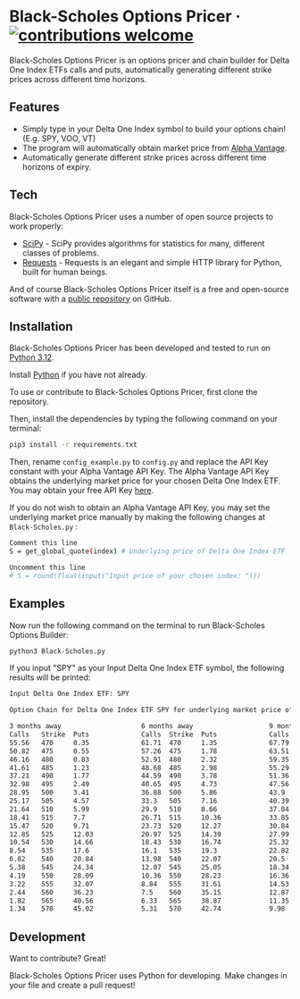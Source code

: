 # Black-Scholes Options Pricer &middot; [![contributions welcome](https://img.shields.io/badge/contributions-welcome-brightgreen.svg?style=flat)](https://github.com/benedictusalvian/options-pricer/issues)

Black-Scholes Options Pricer is an options pricer and chain builder for Delta One Index ETFs calls and puts, automatically generating different strike prices across different time horizons.  

## Features

- Simply type in your Delta One Index symbol to build your options chain! (E.g. SPY, VOO, VT)
- The program will automatically obtain market price from [Alpha Vantage].
- Automatically generate different strike prices across different time horizons of expiry.

## Tech

Black-Scholes Options Pricer uses a number of open source projects to work properly:

- [SciPy] - SciPy provides algorithms for statistics for many, different classes of problems.
- [Requests] - Requests is an elegant and simple HTTP library for Python, built for human beings.

And of course Black-Scholes Options Pricer itself is a free and open-source software with a [public repository][options-pricer] 
on GitHub.

## Installation

Black-Scholes Options Pricer has been developed and tested to run on [Python 3.12](https://www.python.org/downloads/).

Install [Python](https://www.python.org/downloads/release/python-3120/) if you have not already.

To use or contribute to Black-Scholes Options Pricer, first clone the repository.

Then, install the dependencies by typing the following command on your terminal:

```sh
pip3 install -r requirements.txt
```

Then, rename `config_example.py` to `config.py` and replace the API Key constant with your Alpha Vantage API Key. The Alpha Vantage API Key obtains the underlying market price for your chosen Delta One Index ETF. You may obtain your free API Key [here](https://www.alphavantage.co/support/#api-key).

If you do not wish to obtain an Alpha Vantage API Key, you may set the underlying market price manually by making the following changes at `Black-Scholes.py` :

```sh
Comment this line
S = get_global_quote(index) # Underlying price of Delta One Index ETF

Uncomment this line
# S = round(float(input("Input price of your chosen index: ")))
```

## Examples

Now run the following command on the terminal to run Black-Scholes Options Builder:

```sh
python3 Black-Scholes.py
```

If you input "SPY" as your Input Delta One Index ETF symbol, the following results will be printed:

```sh
Input Delta One Index ETF: SPY

Option Chain for Delta One Index ETF SPY for underlying market price of 520 

3 months away                    6 months away                   9 months away                   12 months away                  
Calls   Strike  Puts             Calls  Strike  Puts             Calls  Strike  Puts             Calls  Strike  Puts             
55.56   470     0.35             61.71  470     1.35             67.79  470     2.32             73.66  470     3.16             
50.82   475     0.55             57.26  475     1.78             63.51  475     2.89             69.52  475     3.8              
46.16   480     0.83             52.91  480     2.32             59.35  480     3.56             65.47  480     4.53             
41.61   485     1.23             48.68  485     2.98             55.29  485     4.33             61.52  485     5.37             
37.21   490     1.77             44.59  490     3.78             51.36  490     5.24             57.69  490     6.31             
32.98   495     2.49             40.65  495     4.73             47.56  495     6.27             53.97  495     7.38             
28.95   500     3.41             36.88  500     5.86             43.9   500     7.45             50.37  500     8.56             
25.17   505     4.57             33.3   505     7.16             40.39  505     8.78             46.91  505     9.88             
21.64   510     5.99             29.9   510     8.66             37.04  510     10.26            43.58  510     11.33            
18.41   515     7.7              26.71  515     10.36            33.85  515     11.91            40.39  515     12.92            
15.47   520     9.71             23.73  520     12.27            30.84  520     13.73            37.34  520     14.65            
12.85   525     12.03            20.97  525     14.39            27.99  525     15.72            34.43  525     16.53            
10.54   530     14.66            18.43  530     16.74            25.32  530     17.88            31.68  530     18.56            
8.54    535     17.6             16.1   535     19.3             22.82  535     20.22            29.07  535     20.73            
6.82    540     20.84            13.98  540     22.07            20.5   540     22.73            26.61  540     23.06            
5.38    545     24.34            12.07  545     25.05            18.34  545     25.41            24.3   545     25.53            
4.19    550     28.09            10.36  550     28.23            16.36  550     28.26            22.13  550     28.14            
3.22    555     32.07            8.84   555     31.61            14.53  555     31.28            20.11  555     30.9             
2.44    560     36.23            7.5    560     35.15            12.87  560     34.45            18.22  560     33.8             
1.82    565     40.56            6.33   565     38.87            11.35  565     37.77            16.47  565     36.83            
1.34    570     45.02            5.31   570     42.74            9.98   570     41.23            14.86  570     39.99  
```


## Development

Want to contribute? Great!

Black-Scholes Options Pricer uses Python for developing.
Make changes in your file and create a pull request!

[//]: # (These are reference links used in the body of this note and get stripped out when the markdown processor does its job. There is no need to format nicely because it shouldn't be seen. Thanks SO - http://stackoverflow.com/questions/4823468/store-comments-in-markdown-syntax)

   [requests]: <https://requests.readthedocs.io/en/latest/>
   [scipy]: <https://scipy.org/>
   [options-pricer]: <https://github.com/benedictusalvian/options-pricer>
   [Alpha Vantage]: <https://www.alphavantage.co/>